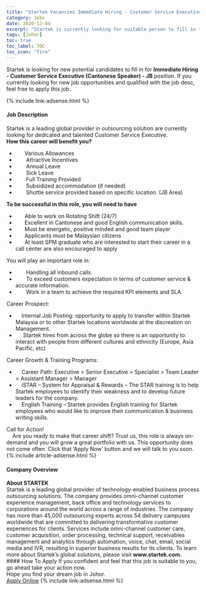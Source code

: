 ```yaml
---
title: "Startek Vacancies Immediate Hiring - Customer Service Executive (Cantonese Speaker) - JB" 
category: Jobs 
date: 2020-12-04 
excerpt: "Startek is currently looking for suitable person to fill in the Immediate Hiring - Customer Service Executive (Cantonese Speaker) - JB which positioned at Johor" 
tags: [Johor] 
toc: true 
toc_label: TOC 
toc_icon: "fire" 
--- 
```


<p>Startek is looking for new potential candidates to fill in for <b>Immediate Hiring - Customer Service Executive (Cantonese Speaker) - JB</b> position. If you currently looking for new job opportunities and qualified with the job desc, feel free to apply this job.
</p>{% include link-adsense.html %} 
<div><div><div><h4>Job Description</h4></div></div><div><div><span><div><div><div>Startek is a leading global provider in outsourcing solution are currently looking for dedicated and talented Customer Service Executive.</div><div><strong>How this career will benefit you?</strong></div><ul><li>&#160;&#160;&#160;&#160;&#160; Various Allowances</li><li>&#160;&#160;&#160;&#160;&#160;&#160; Attractive Incentives</li><li>&#160;&#160;&#160;&#160;&#160;&#160; Annual Leave</li><li>&#160;&#160;&#160;&#160;&#160;&#160; Sick Leave</li><li>&#160;&#160;&#160;&#160;&#160;&#160; Full Training Provided</li><li>&#160;&#160;&#160;&#160;&#160;&#160; Subsidized accommodation (if needed)</li><li>&#160;&#160;&#160;&#160;&#160;&#160; Shuttle service provided based on specific location. (JB Area)</li></ul><div><strong>To be successful in this role, you will need to have</strong></div><ul><li>&#160;&#160;&#160;&#160;&#160; Able to work on Rotating Shift (24/7)</li><li>&#160;&#160;&#160;&#160;&#160; Excellent in Cantonese and good English communication skills.</li><li>&#160;&#160;&#160;&#160;&#160; Must be energetic, positive minded and good team player</li><li>&#160;&#160;&#160;&#160;&#160; Applicants must be Malaysian citizens</li><li>&#160;&#160;&#160;&#160;&#160; At least SPM graduate who are interested to start their career in a call center are also encouraged to apply</li></ul><div>You will play an important role in:</div><ul><li>&#160;&#160;&#160;&#160;&#160;&#160; Handling all inbound calls.</li><li>&#160;&#160;&#160;&#160;&#160;&#160; To exceed customers expectation in terms of customer service &amp; accurate information.</li><li>&#160;&#160;&#160;&#160;&#160;&#160; Work in a team to achieve the required KPI elements and SLA.</li></ul><div>Career Prospect:</div><ul><li>&#160;&#160;&#160; Internal Job Posting: opportunity to apply to transfer within Startek Malaysia or to other Startek locations worldwide at the discreation on Management.</li><li>&#160;&#160;&#160;&#160; Startek hires from across the globe so there is an opportunity to interact with people from different cultures and ethnicity (Europe, Asia Pacific, etc)</li></ul><div>Career Growth &amp; Training Programs:</div><ul><li>&#160;&#160;&#160; Career Path: Executive &gt; Senior Executive &gt; Specialist &gt; Team Leader &gt; Assistant Manager &gt; Manager</li><li>&#160;&#160;&#160; iSTAR &#8211; System for Appraisal &amp; Rewards &#8211; The STAR training is to help Startek employees to identify their weakness and to develop future leaders for the company.</li><li>&#160;&#160;&#160; English Training &#8211; Startek provides English training for Startek employees who would like to improve their communication &amp; business writing skills.</li></ul><div>Call for Action!</div><div>&#160;&#160;&#160; Are you ready to make that career shift? Trust us, this role is always on-demand and you will grow a great portfolio with us. This opportunity does not come often. Click that &#8216;Apply Now&#8217; button and we will talk to you soon.</div></div></div></span></div></div></div> 
{% include article-adsense.html %} 
<div><div><div><h4>Company Overview</h4></div></div><div><div><span><div><div>
<strong>About STARTEK</strong><br>
	Startek is a leading global provider of technology-enabled business process outsourcing solutions. The company provides omni-channel customer experience management, back office and technology services to corporations around the world across a range of industries. The company has more than 45,000 outsourcing experts across 54 delivery campuses worldwide that are committed to delivering transformative customer experiences for clients. Services include omni-channel customer care, customer acquisition, order processing, technical support, receivables management and analytics through automation, voice, chat, email, social media and IVR, resulting in superior business results for its clients. To learn more about Startek&#8217;s global solutions, please visit <strong>www.startek.com.</strong></div></div></span></div></div></div> 
#### How To Apply 
If you confident and feel that this job is suitable to you, go ahead take your action now. <br/> 
Hope you find your dream job in Johor. <br/> 
<a href="https://www.jobstreet.com.my/en/job/immediate-hiring-customer-service-executive-cantonese-speaker-jb-4435860?jobId=jobstreet-my-job-4435860&sectionRank=2&token=0~758661d1-dcd6-4a90-acab-46782bcebeec&fr=SRP%20View%20In%20New%20Ta" class="btn btn--info" target="_blank" rel="nofollow noopenner">Apply Online</a> 
{% include link-adsense.html %} 